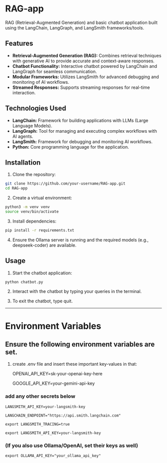 # RAG-app

RAG (Retrieval-Augmented Generation) and basic chatbot application built using the LangChain, LangGraph, and LangSmith frameworks/tools.

## Features

- **Retrieval-Augmented Generation (RAG):** Combines retrieval techniques with generative AI to provide accurate and context-aware responses.
- **Chatbot Functionality:** Interactive chatbot powered by LangChain and LangGraph for seamless communication.
- **Modular Frameworks:** Utilizes LangSmith for advanced debugging and monitoring of AI workflows.
- **Streamed Responses:** Supports streaming responses for real-time interaction.

## Technologies Used

- **LangChain:** Framework for building applications with LLMs (Large Language Models).
- **LangGraph:** Tool for managing and executing complex workflows with AI agents.
- **LangSmith:** Framework for debugging and monitoring AI workflows.
- **Python:** Core programming language for the application.

## Installation

1. Clone the repository:

```bash
git clone https://github.com/your-username/RAG-app.git
cd RAG-app
```

2. Create a virtual environment:

```bash
python3 -m venv venv
source venv/bin/activate
```

3. Install dependencies:

```bash
pip install -r requirements.txt
```

4. Ensure the Ollama server is running and the required models (e.g., deepseek-coder) are available.

## Usage

1. Start the chatbot application:

```bash
python chatbot.py
```

2. Interact with the chatbot by typing your queries in the terminal.

3. To exit the chatbot, type quit.

---

# Environment Variables

## Ensure the following environment variables are set.

1. create .env file and insert these important key-values in that:

   OPENAI_API_KEY=sk-your-openai-key-here

   GOOGLE_API_KEY=your-gemini-api-key

### add any other secrets below

    LANGSMITH_API_KEY=your-langsmith-key

    LANGCHAIN_ENDPOINT="https://api.smith.langchain.com"

    export LANGSMITH_TRACING=true

    export LANGSMITH_API_KEY=your-langsmith-key

### (If you also use Ollama/OpenAI, set their keys as well)

    export OLLAMA_API_KEY="your_ollama_api_key"
